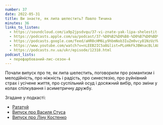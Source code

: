 ```yaml
---
number: 37
date: 2022-05-31
title: Ви знаєте, як липа шелестить? Павло Тичина
minutes: 36
links_to_listen:
  - https://soundcloud.com/ia9p2jpsdvqu/37-vi-znate-yak-lipa-shelestit-pavlo-tichina
  - https://podcasts.apple.com/ua/podcast/37-%D0%B2%D0%B8-%D0%B7%D0%BD%D0%B0%D1%94%D1%82%D0%B5-%D1%8F%D0%BA-%D0%BB%D0%B8%D0%BF%D0%B0-%D1%88%D0%B5%D0%BB%D0%B5%D1%81%D1%82%D0%B8%D1%82%D1%8C-%D0%BF%D0%B0%D0%B2%D0%BB%D0%BE-%D1%82%D0%B8%D1%87%D0%B8%D0%BD%D0%B0/id1563575488?i=1000564638412
  - https://podcasts.google.com/feed/aHR0cHM6Ly9hbmNob3IuZm0vcy81NzUzYWEwMC9wb2RjYXN0L3Jzcw/episode/MmI5NjhlY2MtODM4Mi00ZmUwLWE5ZWMtNjAzMDc4YmZlY2E3?sa=X&ved=0CAUQkfYCahcKEwjwnJ_C6dL6AhUAAAAAHQAAAAAQFA
  - https://www.youtube.com/watch?v=nLEEB2IC5a8&list=PLoHkFkJBWnacBLlALQduflWj_gRis3Bxx&index=6
  - https://podcasts.nv.ua/ukr/episode/12318.html
podcast_lists:
  - перефарбований-лис-сезон-4
---
```


Почали випуск про те, як липа шелестить, поговорили про романтизм і
мелодійність, про ніжність і радість, про синестезію, про руйнівний страх і
усічене життя, про суспільний осуд і досяжний вибір, про зміни у колах
спілкування і асиметричну дружбу.

Згадане у подкасті:
- [Рататуй][1]
- [Випуск про Василя Стуса][2]
- [Випуск про Ліну Костенко][3]

[1]: https://uk.wikipedia.org/wiki/Рататуй_(мультфільм)
[2]: /перефарбований-лис/49/
[3]: /перефарбований-лис/52/

